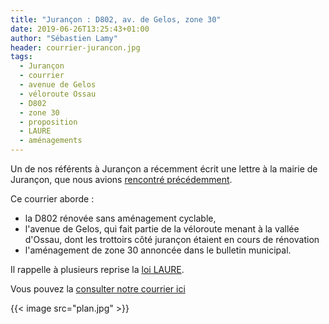 ```yaml
---
title: "Jurançon : D802, av. de Gelos, zone 30"
date: 2019-06-26T13:25:43+01:00
author: "Sébastien Lamy"
header: courrier-jurancon.jpg
tags:
  - Jurançon
  - courrier
  - avenue de Gelos
  - véloroute Ossau
  - D802
  - zone 30
  - proposition
  - LAURE
  - aménagements
---
```


Un de nos référents à Jurançon a récemment écrit une lettre à la mairie de 
Jurançon, que nous avions [rencontré précédemment].

Ce courrier aborde :

* la D802 rénovée sans aménagement cyclable, 
* l'avenue de Gelos, qui fait partie de la véloroute menant à la vallée d'Ossau,
  dont les trottoirs côté jurançon étaient en cours de rénovation
* l'aménagement de zone 30 annoncée dans le bulletin municipal.

Il rappelle à plusieurs reprise la [loi LAURE].

Vous pouvez la [consulter notre courrier ici]

{{< image src="plan.jpg" >}}


[rencontré précédemment]: /blog/2019/propositions-pour-jurancon/
[consulter notre courrier ici]: 20190626-courrier-pau-velo-jurancon.pdf
[loi LAURE]: https://www.legifrance.gouv.fr/affichCodeArticle.do?cidTexte=LEGITEXT000006074220&idArticle=LEGIARTI000006833430&dateTexte=20090518
